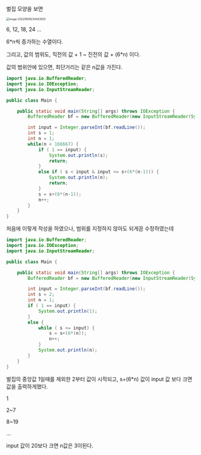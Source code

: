 벌집 모양을 보면

<img src="/Users/youngkyoonim/TIL/iyk2h.github.io/images/image-20220609234443502.png" alt="image-20220609234443502" style="zoom:50%;" />

6, 12, 18, 24 ...

6*n씩 증가하는 수열이다.

그리고, 값의 범위도, 직전의 값 + 1 ~ 진전의 값 + (6*n) 이다.

값의 범위안에 있으면, 최단거리는 같은 n값을 가진다.



```java
import java.io.BufferedReader;
import java.io.IOException;
import java.io.InputStreamReader;

public class Main {

    public static void main(String[] args) throws IOException {
        BufferedReader bf = new BufferedReader(new InputStreamReader(System.in));

        int input = Integer.parseInt(bf.readLine());
        int s = 1;
        int n = 1;
        while(n < 166667) {
            if ( 1 == input) {
                System.out.println(s);
                return;
            }
            else if ( s < input & input <= s+(6*(n-1))) {
                System.out.println(n);
                return;
            }
            s = s+(6*(n-1));
            n++;
        }
    }
}
```

처음에 이렇게 작성을 하였으나, 범위를 지정하지 않아도 되게끔 수정하였는데 

```java
import java.io.BufferedReader;
import java.io.IOException;
import java.io.InputStreamReader;

public class Main {

    public static void main(String[] args) throws IOException {
        BufferedReader bf = new BufferedReader(new InputStreamReader(System.in));

        int input = Integer.parseInt(bf.readLine());
        int s = 2;
        int n = 1;
        if ( 1 == input) {
            System.out.println(1);
        }
        else {
            while ( s <= input) {
                s = s+(6*(n));
                n++;
            }
            System.out.println(n);
        }
    }
}
```

벌집의 중앙값 1일때를 제외한 2부터 값이 시작되고, s+(6*n) 값이 input 값 보다 크면 값을 출력하게했다.

1

2~7

8~19

...

input 값이 20보다 크면 n값은 3이된다. 